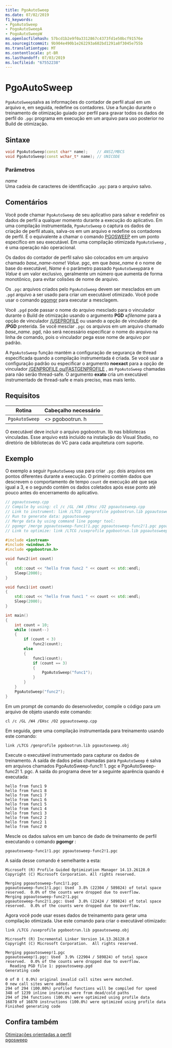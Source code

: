 ```yaml
---
title: PgoAutoSweep
ms.date: 07/02/2019
f1_keywords:
- PgoAutoSweep
- PogoAutoSweepA
- PogoAutoSweepW
ms.openlocfilehash: 57bcd1b2e9f0a3312867c4373fd1e50bcf91576e
ms.sourcegitcommit: 9b904e490b1e262293a602bd1291a8f3045e755b
ms.translationtype: MT
ms.contentlocale: pt-BR
ms.lasthandoff: 07/03/2019
ms.locfileid: "67552238"
---
```

# <a name="pgoautosweep"></a>PgoAutoSweep

`PgoAutoSweep`salva as informações do contador de perfil atual em um arquivo e, em seguida, redefine os contadores. Use a função durante o treinamento de otimização guiado por perfil para gravar todos os dados de perfil do `.pgc` programa em execução em um arquivo para uso posterior no Build de otimização.

## <a name="syntax"></a>Sintaxe

```cpp
void PgoAutoSweep(const char* name);    // ANSI/MBCS
void PgoAutoSweep(const wchar_t* name); // UNICODE
```

### <a name="parameters"></a>Parâmetros

*name*<br/>
Uma cadeia de caracteres de identificação `.pgc` para o arquivo salvo.

## <a name="remarks"></a>Comentários

Você pode chamar `PgoAutoSweep` de seu aplicativo para salvar e redefinir os dados de perfil a qualquer momento durante a execução do aplicativo. Em uma compilação instrumentada, `PgoAutoSweep` o captura os dados de criação de perfil atuais, salva-os em um arquivo e redefine os contadores de perfil. É o equivalente a chamar o comando [PGOSWEEP](pgosweep.md) em um ponto específico em seu executável. Em uma compilação otimizada `PgoAutoSweep` , é uma operação não operacional.

Os dados do contador de perfil salvo são colocados em um arquivo chamado *base_name*-*nome*! *Value*. pgc, em que *base_name* é o nome de base do executável, *Name* é o parâmetro passado `PgoAutoSweep`para e *Value* é um valor exclusivo, geralmente um número que aumenta de forma monotônico, para evitar colisões de nome de arquivo.

Os `.pgc` arquivos criados pelo `PgoAutoSweep` devem ser mesclados em um `.pgd` arquivo a ser usado para criar um executável otimizado. Você pode usar o comando [pgomgr](pgomgr.md) para executar a mesclagem.

Você `.pgd` pode passar o nome do arquivo mesclado para o vinculador durante o Build de otimização usando o argumento **PGD =**_filename_ para a opção de vinculador [/USEPROFILE](reference/useprofile.md) ou usando a opção de vinculador de **/PGD** preterida. Se você mesclar `.pgc` os arquivos em um arquivo chamado *base_name*. pgd, não será necessário especificar o nome do arquivo na linha de comando, pois o vinculador pega esse nome de arquivo por padrão.

A `PgoAutoSweep` função mantém a configuração de segurança de thread especificada quando a compilação instrumentada é criada. Se você usar a configuração padrão ou especificar o argumento **noexact** para a opção de vinculador [/GENPROFILE ou/FASTGENPROFILE](reference/genprofile-fastgenprofile-generate-profiling-instrumented-build.md) , as `PgoAutoSweep` chamadas para não serão thread-safe. O argumento **exato** cria um executável instrumentado de thread-safe e mais preciso, mas mais lento.

## <a name="requirements"></a>Requisitos

|Rotina|Cabeçalho necessário|
|-------------|---------------------|
|`PgoAutoSweep`|\<> pgobootrun. h|

O executável deve incluir o arquivo pgobootrun. lib nas bibliotecas vinculadas. Esse arquivo está incluído na instalação do Visual Studio, no diretório de bibliotecas do VC para cada arquitetura com suporte.

## <a name="example"></a>Exemplo

O exemplo a seguir `PgoAutoSweep` usa para criar `.pgc` dois arquivos em pontos diferentes durante a execução. O primeiro contém dados que descrevem o comportamento de tempo `count` de execução até que seja igual a 3, e o segundo contém os dados coletados após esse ponto até pouco antes do encerramento do aplicativo.

```cpp
// pgoautosweep.cpp
// Compile by using: cl /c /GL /W4 /EHsc /O2 pgoautosweep.cpp
// Link to instrument: link /LTCG /genprofile pgobootrun.lib pgoautosweep.obj
// Run to generate data: pgoautosweep
// Merge data by using command line pgomgr tool:
// pgomgr /merge pgoautosweep-func1!1.pgc pgoautosweep-func2!1.pgc pgoautosweep.pgd
// Link to optimize: link /LTCG /useprofile pgobootrun.lib pgoautosweep.obj

#include <iostream>
#include <windows.h>
#include <pgobootrun.h>

void func2(int count)
{
    std::cout << "hello from func2 " << count << std::endl;
    Sleep(2000);
}

void func1(int count)
{
    std::cout << "hello from func1 " << count << std::endl;
    Sleep(2000);
}

int main()
{
    int count = 10;
    while (count--)
    {
        if (count < 3)
            func2(count);
        else
        {
            func1(count);
            if (count == 3)
            {
                PgoAutoSweep("func1");
            }
        }
    }
    PgoAutoSweep("func2");
}
```

Em um prompt de comando do desenvolvedor, compile o código para um arquivo de objeto usando este comando:

`cl /c /GL /W4 /EHsc /O2 pgoautosweep.cpp`

Em seguida, gere uma compilação instrumentada para treinamento usando este comando:

`link /LTCG /genprofile pgobootrun.lib pgoautosweep.obj`

Execute o executável instrumentado para capturar os dados de treinamento. A saída de dados pelas chamadas para `PgoAutoSweep` é salva em arquivos chamados PgoAutoSweep-func1! 1. pgc e PgoAutoSweep-func2! 1. pgc. A saída do programa deve ter a seguinte aparência quando é executada:

```Output
hello from func1 9
hello from func1 8
hello from func1 7
hello from func1 6
hello from func1 5
hello from func1 4
hello from func1 3
hello from func2 2
hello from func2 1
hello from func2 0
```

Mescle os dados salvos em um banco de dado de treinamento de perfil executando o comando **pgomgr** :

`pgoautosweep-func1!1.pgc pgoautosweep-func2!1.pgc`

A saída desse comando é semelhante a esta:

```Output
Microsoft (R) Profile Guided Optimization Manager 14.13.26128.0
Copyright (C) Microsoft Corporation. All rights reserved.

Merging pgoautosweep-func1!1.pgc
pgoautosweep-func1!1.pgc: Used  3.8% (22304 / 589824) of total space reserved.  0.0% of the counts were dropped due to overflow.
Merging pgoautosweep-func2!1.pgc
pgoautosweep-func2!1.pgc: Used  3.8% (22424 / 589824) of total space reserved.  0.0% of the counts were dropped due to overflow.
```

Agora você pode usar esses dados de treinamento para gerar uma compilação otimizada. Use este comando para criar o executável otimizado:

`link /LTCG /useprofile pgobootrun.lib pgoautosweep.obj`

```Output
Microsoft (R) Incremental Linker Version 14.13.26128.0
Copyright (C) Microsoft Corporation.  All rights reserved.

Merging pgoautosweep!1.pgc
pgoautosweep!1.pgc: Used  3.9% (22904 / 589824) of total space reserved.  0.0% of the counts were dropped due to overflow.
  Reading PGD file 1: pgoautosweep.pgd
Generating code

0 of 0 ( 0.0%) original invalid call sites were matched.
0 new call sites were added.
294 of 294 (100.00%) profiled functions will be compiled for speed
348 of 1239 inline instances were from dead/cold paths
294 of 294 functions (100.0%) were optimized using profile data
16870 of 16870 instructions (100.0%) were optimized using profile data
Finished generating code
```

## <a name="see-also"></a>Confira também

[Otimizações orientadas a perfil](profile-guided-optimizations.md)<br/>
[pgosweep](pgosweep.md)<br/>
